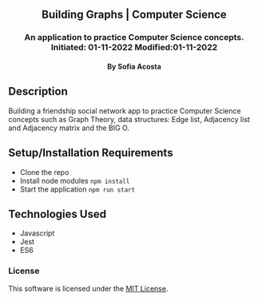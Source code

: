 <div align="center">

## Building Graphs | Computer Science

</div>

<h3 align="center">An application to practice Computer Science concepts. Initiated: 01-11-2022 Modified:01-11-2022</h3>
<h4 align="center"> By Sofia Acosta</h4>

## Description
Building a friendship social network app to practice Computer Science concepts such as Graph Theory, data structures: Edge list, Adjacency list and Adjacency matrix and the BIG O.

## Setup/Installation Requirements
- Clone the repo 
- Install node modules `npm install`
- Start the application `npm run start`

## Technologies Used

- Javascript
- Jest
- ES6

### License

This software is licensed under the [MIT License](https://choosealicense.com/licenses/mit/).
